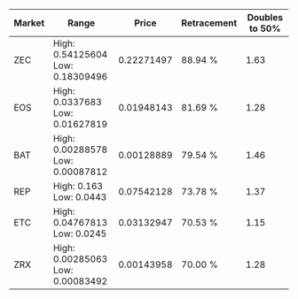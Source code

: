 | Market | Range | Price| Retracement | Doubles to 50% |
| --- | --- | --- | --- | --- |
| ZEC | High: 0.54125604<br />Low: 0.18309496 | 0.22271497 | 88.94 % | 1.63 |
| EOS | High: 0.0337683<br />Low: 0.01627819 | 0.01948143 | 81.69 % | 1.28 |
| BAT | High: 0.00288578<br />Low: 0.00087812 | 0.00128889 | 79.54 % | 1.46 |
| REP | High: 0.163<br />Low: 0.0443 | 0.07542128 | 73.78 % | 1.37 |
| ETC | High: 0.04767813<br />Low: 0.0245 | 0.03132947 | 70.53 % | 1.15 |
| ZRX | High: 0.00285063<br />Low: 0.00083492 | 0.00143958 | 70.00 % | 1.28 |

